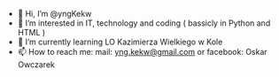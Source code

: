 - 👋 Hi, I’m @yngKekw
- 👀 I’m interested in IT, technology and coding ( bassicly in Python and HTML )
- 🌱 I’m currently learning LO Kazimierza Wielkiego w Kole
- 📫 How to reach me: mail: yng.kekw@gmail.com or facebook: Oskar Owczarek

